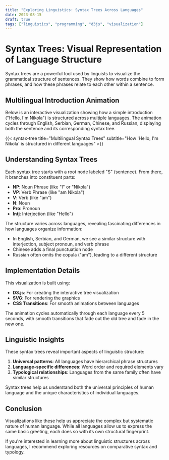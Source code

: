 ```yaml
---
title: "Exploring Linguistics: Syntax Trees Across Languages"
date: 2023-08-15
draft: true
tags: ["linguistics", "programming", "d3js", "visualization"]
---
```


# Syntax Trees: Visual Representation of Language Structure

Syntax trees are a powerful tool used by linguists to visualize the grammatical structure of sentences. They show how words combine to form phrases, and how these phrases relate to each other within a sentence.

## Multilingual Introduction Animation

Below is an interactive visualization showing how a simple introduction ("Hello, I'm Nikola") is structured across multiple languages. The animation cycles through English, Serbian, German, Chinese, and Russian, displaying both the sentence and its corresponding syntax tree.

{{< syntax-tree title="Multilingual Syntax Trees" subtitle="How 'Hello, I'm Nikola' is structured in different languages" >}}

## Understanding Syntax Trees

Each syntax tree starts with a root node labeled "S" (sentence). From there, it branches into constituent parts:

- **NP**: Noun Phrase (like "I" or "Nikola")
- **VP**: Verb Phrase (like "am Nikola")
- **V**: Verb (like "am")
- **N**: Noun
- **Pro**: Pronoun
- **Intj**: Interjection (like "Hello")

The structure varies across languages, revealing fascinating differences in how languages organize information:

- In English, Serbian, and German, we see a similar structure with interjection, subject pronoun, and verb phrase
- Chinese adds a final punctuation node
- Russian often omits the copula ("am"), leading to a different structure

## Implementation Details

This visualization is built using:

- **D3.js**: For creating the interactive tree visualization
- **SVG**: For rendering the graphics
- **CSS Transitions**: For smooth animations between languages

The animation cycles automatically through each language every 5 seconds, with smooth transitions that fade out the old tree and fade in the new one.

## Linguistic Insights

These syntax trees reveal important aspects of linguistic structure:

1. **Universal patterns**: All languages have hierarchical phrase structures
2. **Language-specific differences**: Word order and required elements vary
3. **Typological relationships**: Languages from the same family often have similar structures

Syntax trees help us understand both the universal principles of human language and the unique characteristics of individual languages.

## Conclusion

Visualizations like these help us appreciate the complex but systematic nature of human language. While all languages allow us to express the same basic greeting, each does so with its own structural fingerprint.

If you're interested in learning more about linguistic structures across languages, I recommend exploring resources on comparative syntax and typology. 
